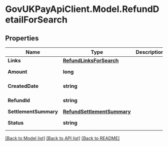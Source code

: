 # GovUKPayApiClient.Model.RefundDetailForSearch

## Properties

Name | Type | Description | Notes
------------ | ------------- | ------------- | -------------
**Links** | [**RefundLinksForSearch**](RefundLinksForSearch.md) |  | [optional] 
**Amount** | **long** |  | [optional] [readonly] 
**CreatedDate** | **string** |  | [optional] [readonly] 
**RefundId** | **string** |  | [optional] [readonly] 
**SettlementSummary** | [**RefundSettlementSummary**](RefundSettlementSummary.md) |  | [optional] 
**Status** | **string** |  | [optional] [readonly] 

[[Back to Model list]](../README.md#documentation-for-models) [[Back to API list]](../README.md#documentation-for-api-endpoints) [[Back to README]](../README.md)

